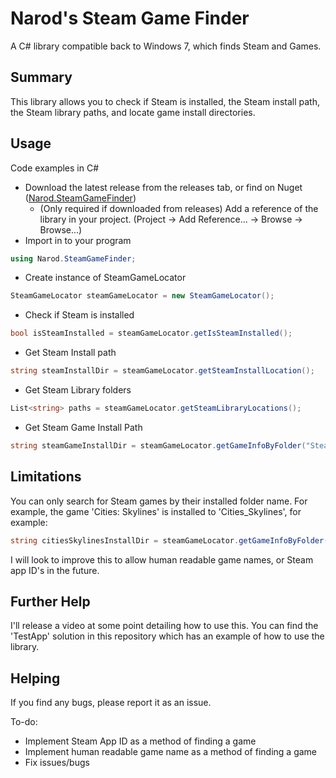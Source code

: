# Narod's Steam Game Finder
A C# library compatible back to Windows 7, which finds Steam and Games.

## Summary
This library allows you to check if Steam is installed, the Steam install path, the Steam library paths, and locate game install directories.

## Usage
Code examples in C#
- Download the latest release from the releases tab, or find on Nuget ([Narod.SteamGameFinder](https://www.nuget.org/packages/Narod.SteamGameFinder/))
  - (Only required if downloaded from releases) Add a reference of the library in your project. (Project -> Add Reference... -> Browse -> Browse...)
- Import in to your program
```c#
using Narod.SteamGameFinder;
```
- Create instance of SteamGameLocator
```c#
SteamGameLocator steamGameLocator = new SteamGameLocator();
```
- Check if Steam is installed
```c#
bool isSteamInstalled = steamGameLocator.getIsSteamInstalled();
```
- Get Steam Install path
```c#
string steamInstallDir = steamGameLocator.getSteamInstallLocation();
```
- Get Steam Library folders
```c#
List<string> paths = steamGameLocator.getSteamLibraryLocations();
```
- Get Steam Game Install Path
```c#
string steamGameInstallDir = steamGameLocator.getGameInfoByFolder("SteamGameFolderName").steamGameLocation
```

## Limitations
You can only search for Steam games by their installed folder name. For example, the game 'Cities: Skylines' is installed to 'Cities_Skylines', for example:
```c#
string citiesSkylinesInstallDir = steamGameLocator.getGameInfoByFolder("Cities_Skylines").steamGameLocation
```
I will look to improve this to allow human readable game names, or Steam app ID's in the future.

## Further Help
I'll release a video at some point detailing how to use this. You can find the 'TestApp' solution in this repository which has an example of how to use the library.

## Helping
If you find any bugs, please report it as an issue.

To-do:
- Implement Steam App ID as a method of finding a game
- Implement human readable game name as a method of finding a game
- Fix issues/bugs
